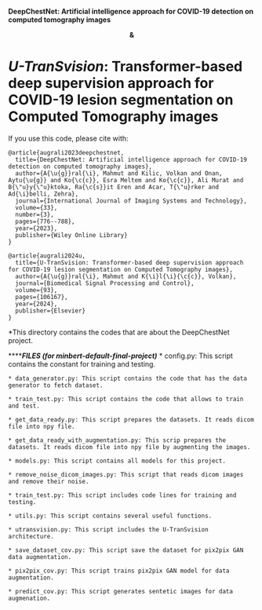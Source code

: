 <b> DeepChestNet: Artificial intelligence approach for COVID-19 detection on computed tomography images 
</b>
<p align="center">
	<b>&</b>
</p>

# *U-TranSvision*: Transformer-based deep supervision approach for COVID-19 lesion segmentation on Computed Tomography images

If you use this code, please cite with:

```
@article{augrali2023deepchestnet,
  title={DeepChestNet: Artificial intelligence approach for COVID-19 detection on computed tomography images},
  author={A{\u{g}}ral{\i}, Mahmut and Kilic, Volkan and Onan, Aytu{\u{g}} and Ko{\c{c}}, Esra Meltem and Ko{\c{c}}, Ali Murat and B{\"u}y{\"u}ktoka, Ra{\c{s}}it Eren and Acar, T{\"u}rker and Ad{\i}belli, Zehra},
  journal={International Journal of Imaging Systems and Technology},
  volume={33},
  number={3},
  pages={776--788},
  year={2023},
  publisher={Wiley Online Library}
}
```

```
@article{augrali2024u,
  title={U-TranSvision: Transformer-based deep supervision approach for COVID-19 lesion segmentation on Computed Tomography images},
  author={A{\u{g}}ral{\i}, Mahmut and K{\i}l{\i}{\c{c}}, Volkan},
  journal={Biomedical Signal Processing and Control},
  volume={93},
  pages={106167},
  year={2024},
  publisher={Elsevier}
}
```


*This directory contains the codes that are about the DeepChestNet project.

*************************FILES (for minbert-default-final-project)*********************	
	* config.py: This script contains the constant for training and testing.
	
	* data_generator.py: This script contains the code that has the data generator to fetch dataset.
	
	* train_test.py: This script contains the code that allows to train and test.
	
	* get_data_ready.py: This script prepares the datasets. It reads dicom file into npy file.
	
	* get_data_ready_with_augmentation.py: This scrip prepares the datasets. It reads dicom file into npy file by augmenting the images.
	
	* models.py: This script contains all models for this project.
	
	* remove_noise_dicom_images.py: This script that reads dicom images and remove their noise.	
	
	* train_test.py: This script includes code lines for training and testing.
	
	* utils.py: This script contains several useful functions.

	* utransvision.py: This script includes the U-TranSvision architecture.

	* save_dataset_cov.py: This script save the dataset for pix2pix GAN data augmentation.

	* pix2pix_cov.py: This script trains pix2pix GAN model for data augmentation.

	* predict_cov.py: This script generates sentetic images for data augmenation.

